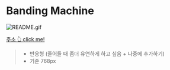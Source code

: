 # Banding Machine

![README.gif](src/images/readme.gif)

[주소 👆 click me!](https://sabit1997.github.io/banding_machine/index.html)

> - 반응형 (줄어들 때 좀더 유연하게 하고 싶음 + 나중에 추가하기)
> - 기준 768px
